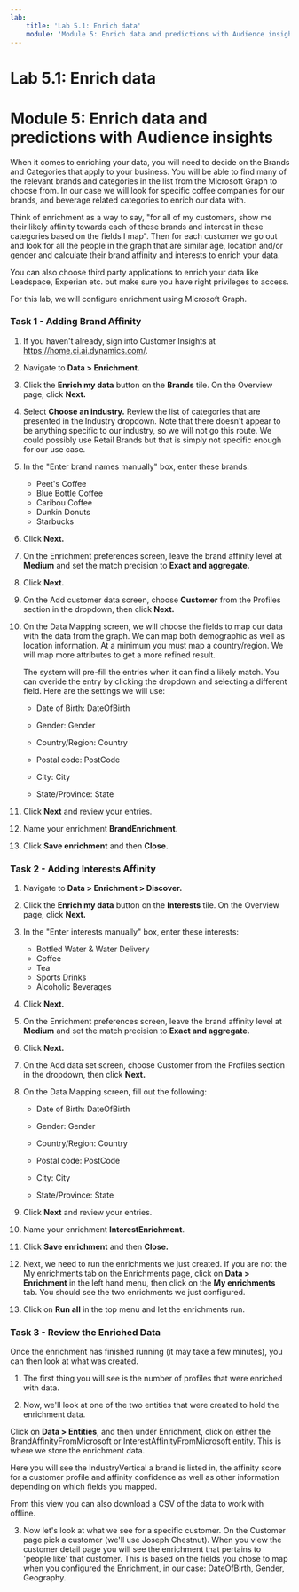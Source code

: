 ```yaml
---
lab:
    title: 'Lab 5.1: Enrich data'
    module: 'Module 5: Enrich data and predictions with Audience insights'
---
```


# Lab 5.1: Enrich data
# Module 5: Enrich data and predictions with Audience insights

When it comes to enriching your data, you will need to decide on the Brands and Categories that apply to your business. You will be able to find many of the relevant brands and categories in the list from the Microsoft Graph to choose from. In our case we will look for specific coffee companies for our brands, and beverage related categories to enrich our data with. 

Think of enrichment as a way to say, "for all of my customers, show me their likely affinity towards each of these brands and interest in these categories based on the fields I map". Then for each customer we go out and look for all the people in the graph that are similar age, location and/or gender and calculate their brand affinity and interests to enrich your data. 

You can also choose third party applications to enrich your data like Leadspace, Experian etc. but make sure you have right privileges to access. 

For this lab, we will configure enrichment using Microsoft Graph. 

### Task 1 - Adding Brand Affinity 

1. If you haven't already, sign into Customer Insights at https://home.ci.ai.dynamics.com/.

3. Navigate to **Data > Enrichment.** 

2. Click the **Enrich my data** button on the **Brands** tile. On the Overview page, click **Next.**

3. Select **Choose an industry.** Review the list of categories that are presented in the Industry dropdown. Note that there doesn't appear to be anything specific to our industry, so we will not go this route. We could possibly use Retail Brands but that is simply not specific enough for our use case. 

5. In the "Enter brand names manually" box, enter these brands: 
	- Peet's Coffee 
	- Blue Bottle Coffee 
	- Caribou Coffee 
	- Dunkin Donuts 
	- Starbucks 

6. Click **Next.**

7. On the Enrichment preferences screen, leave the brand affinity level at **Medium** and set the match precision to **Exact and aggregate.**

8. Click **Next.**

9. On the Add customer data screen, choose **Customer** from the Profiles section in the dropdown, then click **Next.**

10. On the Data Mapping screen, we will choose the fields to map our data with the data from the graph. We can map both demographic as well as location information. At a minimum you must map a country/region. We will map more attributes to get a more refined result. 

	The system will pre-fill the entries when it can find a likely match. You can overide the entry by clicking the dropdown and selecting a different field. Here are the settings we will use: 
	
	- Date of Birth: DateOfBirth 

	- Gender: Gender 

	- Country/Region: Country 
	
	- Postal code: PostCode

	- City: City 

	- State/Province: State 

11. Click **Next** and review your entries. 

12. Name your enrichment **BrandEnrichment**. 

13. Click **Save enrichment** and then **Close.**


### Task 2 - Adding Interests Affinity 

1. Navigate to **Data > Enrichment > Discover.**

2. Click the **Enrich my data** button on the **Interests** tile. On the Overview page, click **Next.**

3. In the "Enter interests manually" box, enter these interests: 

	- Bottled Water & Water Delivery 
	- Coffee 
	- Tea 
	- Sports Drinks 
	- Alcoholic Beverages

4. Click **Next.**

5. On the Enrichment preferences screen, leave the brand affinity level at **Medium** and set the match precision to **Exact and aggregate.** 

6. Click **Next.**

7. On the Add data set screen, choose Customer from the Profiles section in the dropdown, then click **Next.**

8. On the Data Mapping screen, fill out the following:

	- Date of Birth: DateOfBirth 

	- Gender: Gender 

	- Country/Region: Country 

	- Postal code: PostCode

	- City: City 

	- State/Province: State 

9. Click **Next** and review your entries. 

10. Name your enrichment **InterestEnrichment**. 

11. Click **Save enrichment** and then **Close.** 

12. Next, we need to run the enrichments we just created. If you are not the My enrichments tab on the Enrichments page, click on **Data > Enrichment** in the left hand menu, then click on the **My enrichments** tab. You should see the two enrichments we just configured. 

13. Click on **Run all** in the top menu and let the enrichments run.

### Task 3 - Review the Enriched Data 

Once the enrichment has finished running (it may take a few minutes), you can then look at what was created. 

1. The first thing you will see is the number of profiles that were enriched with data. 

2. Now, we'll look at one of the two entities that were created to hold the enrichment data. 

Click on **Data > Entities**, and then under Enrichment, click on either the BrandAffinityFromMicrosoft or InterestAffinityFromMicrosoft entity. This is where we store the enrichment data. 

Here you will see the IndustryVertical a brand is listed in, the affinity score for a customer profile and affinity confidence as well as other information depending on which fields you mapped. 

From this view you can also download a CSV of the data to work with offline. 
 
3. Now let's look at what we see for a specific customer. On the Customer page pick a customer (we'll use Joseph Chestnut). When you view the customer detail page you will see the enrichment that pertains to 'people like' that customer. This is based on the fields you chose to map when you configured the Enrichment, in our case: DateOfBirth, Gender, Geography. 
